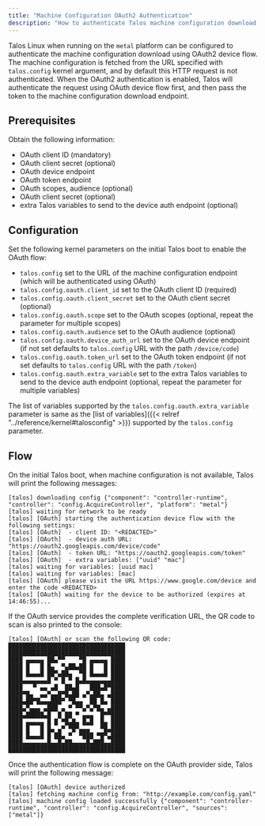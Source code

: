```yaml
---
title: "Machine Configuration OAuth2 Authentication"
description: "How to authenticate Talos machine configuration download (`talos.config=`) on `metal` platform using OAuth."
---
```


Talos Linux when running on the `metal` platform can be configured to authenticate the machine configuration download using OAuth2 device flow.
The machine configuration is fetched from the URL specified with `talos.config` kernel argument, and by default this HTTP request is not authenticated.
When the OAuth2 authentication is enabled, Talos will authenticate the request using OAuth device flow first, and then pass the token to the machine configuration download endpoint.

## Prerequisites

Obtain the following information:

* OAuth client ID (mandatory)
* OAuth client secret (optional)
* OAuth device endpoint
* OAuth token endpoint
* OAuth scopes, audience (optional)
* OAuth client secret (optional)
* extra Talos variables to send to the device auth endpoint (optional)

## Configuration

Set the following kernel parameters on the initial Talos boot to enable the OAuth flow:

* `talos.config` set to the URL of the machine configuration endpoint (which will be authenticated using OAuth)
* `talos.config.oauth.client_id` set to the OAuth client ID (required)
* `talos.config.oauth.client_secret` set to the OAuth client secret (optional)
* `talos.config.oauth.scope` set to the OAuth scopes (optional, repeat the parameter for multiple scopes)
* `talos.config.oauth.audience` set to the OAuth audience (optional)
* `talos.config.oauth.device_auth_url` set to the OAuth device endpoint (if not set defaults to `talos.config` URL with the path `/device/code`)
* `talos.config.oauth.token_url` set to the OAuth token endpoint (if not set defaults to `talos.config` URL with the path `/token`)
* `talos.config.oauth.extra_variable` set to the extra Talos variables to send to the device auth endpoint (optional, repeat the parameter for multiple variables)

The list of variables supported by the `talos.config.oauth.extra_variable` parameter is same as the [list of variables]({{< relref "../reference/kernel#talosconfig" >}}) supported by the `talos.config` parameter.

## Flow

On the initial Talos boot, when machine configuration is not available, Talos will print the following messages:

```text
[talos] downloading config {"component": "controller-runtime", "controller": "config.AcquireController", "platform": "metal"}
[talos] waiting for network to be ready
[talos] [OAuth] starting the authentication device flow with the following settings:
[talos] [OAuth]  - client ID: "<REDACTED>"
[talos] [OAuth]  - device auth URL: "https://oauth2.googleapis.com/device/code"
[talos] [OAuth]  - token URL: "https://oauth2.googleapis.com/token"
[talos] [OAuth]  - extra variables: ["uuid" "mac"]
[talos] waiting for variables: [uuid mac]
[talos] waiting for variables: [mac]
[talos] [OAuth] please visit the URL https://www.google.com/device and enter the code <REDACTED>
[talos] [OAuth] waiting for the device to be authorized (expires at 14:46:55)...
```

If the OAuth service provides the complete verification URL, the QR code to scan is also printed to the console:

```text
[talos] [OAuth] or scan the following QR code:
█████████████████████████████████
█████████████████████████████████
████ ▄▄▄▄▄ ██▄▀▀    ▀█ ▄▄▄▄▄ ████
████ █   █ █▄  ▀▄██▄██ █   █ ████
████ █▄▄▄█ ██▀▄██▄  ▀█ █▄▄▄█ ████
████▄▄▄▄▄▄▄█ ▀ █ ▀ █▄█▄▄▄▄▄▄▄████
████   ▀ ▄▄ ▄█  ██▄█   ███▄█▀████
████▀█▄  ▄▄▀▄▄█▀█▄██ ▄▀▄██▄ ▄████
████▄██▀█▄▄▄███▀ ▀█▄▄  ██ █▄ ████
████▄▀▄▄▄ ▄███ ▄ ▀ ▀▀▄▀▄▀█▄ ▄████
████▄█████▄█  █ ██ ▀ ▄▄▄  █▀▀████
████ ▄▄▄▄▄ █ █ ▀█▄█▄ █▄█  █▄ ████
████ █   █ █▄ ▄▀ ▀█▀▄▄▄   ▀█▄████
████ █▄▄▄█ █ ██▄ ▀  ▀███ ▀█▀▄████
████▄▄▄▄▄▄▄█▄▄█▄██▄▄▄▄█▄███▄▄████
█████████████████████████████████
```

Once the authentication flow is complete on the OAuth provider side, Talos will print the following message:

```text
[talos] [OAuth] device authorized
[talos] fetching machine config from: "http://example.com/config.yaml"
[talos] machine config loaded successfully {"component": "controller-runtime", "controller": "config.AcquireController", "sources": ["metal"]}
```

